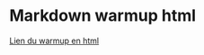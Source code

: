 # Markdown warmup html

[Lien du warmup en html](https://siriez-axel.github.io/markdown-warmup-html/)